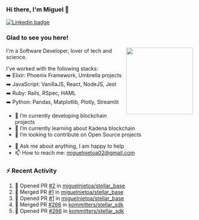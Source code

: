 ### Hi there, I'm Miguel 👋

<a href="https://linkedin.com/in/miguelnietoa/" target="_blank" rel="noopener noreferrer">
  <img src="https://img.shields.io/badge/-LinkedIn-0e76a8?style=flat-square&logo=Linkedin&logoColor=white" alt="Linkedin badge">
</a>
<!-- [![Website Badge](https://img.shields.io/badge/Website-3b5998?style=flat-square&logo=google-chrome&logoColor=white)](#notavailablenow#) 

<img src="https://i.imgur.com/tbrLrt5.gif" width=400 alt="Coding GIF" align="right"/>
-->


### Glad to see you here!
<a href="https://github.com/miguelnietoa"><img src="https://github-readme-stats.vercel.app/api?username=miguelnietoa&show_icons=true&hide_border=true&count_private=true&include_all_commits=true&theme=tokyonight" height="180em" align="right"/></a>
I'm a Software Developer, lover of tech and science. 

I've worked with the following stacks:\
➡️ Elixir: Phoenix Framework, Umbrella projects\
➡️ JavaScript: VanillaJS, React, NodeJS, Jest\
➡️ Ruby: Rails, RSpec, HAML\
➡️ Python: Pandas, Matplotlib, Plotly, Streamlit

- 🔭 I’m currently developing blockchain projects
- 🌱 I’m currently learning about Kadena blockchain
- 👯 I’m looking to contribute on Open Source projects
<!-- 
- 😄 I just finished a Machine Learning course! 
- 🤔 I’m looking for help with ...
-->
- 💬 Ask me about anything, I am happy to help
- 📫 How to reach me: miguelnietoa02@gmail.com


### ⚡ Recent Activity

<!--START_SECTION:activity-->
1. 💪 Opened PR [#2](https://github.com/miguelnietoa/stellar_base/pull/2) in [miguelnietoa/stellar_base](https://github.com/miguelnietoa/stellar_base)
2. 🎉 Merged PR [#1](https://github.com/miguelnietoa/stellar_base/pull/1) in [miguelnietoa/stellar_base](https://github.com/miguelnietoa/stellar_base)
3. 💪 Opened PR [#1](https://github.com/miguelnietoa/stellar_base/pull/1) in [miguelnietoa/stellar_base](https://github.com/miguelnietoa/stellar_base)
4. 🎉 Merged PR [#266](https://github.com/kommitters/stellar_sdk/pull/266) in [kommitters/stellar_sdk](https://github.com/kommitters/stellar_sdk)
5. 💪 Opened PR [#266](https://github.com/kommitters/stellar_sdk/pull/266) in [kommitters/stellar_sdk](https://github.com/kommitters/stellar_sdk)
<!--END_SECTION:activity-->

